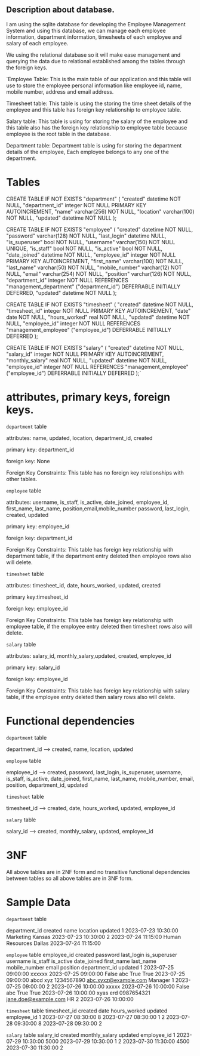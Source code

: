 ## Description about database.

I am using the sqlite database for developing the Employee Management System and using this database, we can manage
each employee information, department information, timesheets of each employee and salary of each employee.

We using the relational database so it will make ease management and querying the data due to relational established 
among the tables through the foreign keys.

`Employee Table: This is the main table of our application and this table will use to store the employee personal
information like employee id, name, mobile number, address and email address.

Timesheet table: This table is using the storing the time sheet details of the employee and this table has foreign 
key relationship to employee table. 

Salary table: This table is using for storing the salary of the employee and this table also has the foreign 
key relationship to employee table because employee is the root table in the database.

Department table: Department table is using for storing the department details of the employee, Each employee
belongs to any one of the department.

# Tables

CREATE TABLE IF NOT EXISTS "department" 
(
"created" datetime NOT NULL, 
"department_id" integer NOT NULL PRIMARY KEY AUTOINCREMENT, 
"name" varchar(256) NOT NULL, 
"location" varchar(100) NOT NULL,
"updated" datetime NOT NULL
);


CREATE TABLE IF NOT EXISTS "employee" 
(
"created" datetime NOT NULL, "password" varchar(128) NOT NULL, 
"last_login" datetime NULL, "is_superuser" bool NOT NULL, 
"username" varchar(150) NOT NULL UNIQUE, 
"is_staff" bool NOT NULL, 
"is_active" bool NOT NULL, 
"date_joined" datetime NOT NULL, 
"employee_id" integer NOT NULL PRIMARY KEY AUTOINCREMENT,
"first_name" varchar(100) NOT NULL, 
"last_name" varchar(50) NOT NULL,
"mobile_number" varchar(12) NOT NULL, 
"email" varchar(254) NOT NULL, "position" varchar(126) NOT NULL, 
"department_id" integer NOT NULL REFERENCES "management_department" ("department_id") DEFERRABLE INITIALLY DEFERRED, 
"updated" datetime NOT NULL
);

CREATE TABLE IF NOT EXISTS "timesheet" (
"created" datetime NOT NULL, "timesheet_id" integer NOT NULL PRIMARY KEY AUTOINCREMENT,
"date" date NOT NULL, 
"hours_worked" real NOT NULL, 
"updated" datetime NOT NULL, 
"employee_id" integer NOT NULL REFERENCES "management_employee" ("employee_id") DEFERRABLE INITIALLY DEFERRED
);

CREATE TABLE IF NOT EXISTS "salary" (
"created" datetime NOT NULL, "salary_id" integer NOT NULL PRIMARY KEY AUTOINCREMENT, 
"monthly_salary" real NOT NULL, 
"updated" datetime NOT NULL, 
"employee_id" integer NOT NULL REFERENCES "management_employee" ("employee_id") DEFERRABLE INITIALLY DEFERRED
);`

# attributes, primary keys, foreign keys.

`department` table

attributes: name, updated, location, department_id, created

primary key: department_id

foreign key: None

Foreign Key Constraints: This table has no foreign key relationships with other tables.

`employee` table

attributes: username, is_staff, is_active, date_joined, employee_id, first_name, last_name, position,email,mobile_number
password, last_login, created, updated

primary key: employee_id

foreign key: department_id

Foreign Key Constraints:  This table has foreign key relationship with department table, if the department entry
deleted then employee rows also will delete.

`timesheet` table

attributes: timesheet_id, date, hours_worked, updated, created

primary key:timesheet_id

foreign key: employee_id

Foreign Key Constraints: This table has foreign key relationship with employee table, if the employee entry
deleted then timesheet rows also will delete.

`salary` table

attributes: salary_id, monthly_salary,updated, created, employee_id

primary key: salary_id

foreign key: employee_id

Foreign Key Constraints:  This table has foreign key relationship with salary table, if the employee entry
deleted then salary rows also will delete.

# Functional dependencies 

`department` table

department_id --> created, name, location, updated

`employee` table

employee_id --> created, password, last_login, is_superuser, username, is_staff, is_active, date_joined, first_name, last_name, mobile_number, email, position, department_id, updated

`timesheet` table

timesheet_id --> created, date, hours_worked, updated, employee_id

`salary` table

salary_id --> created, monthly_salary, updated, employee_id

# 3NF

All above tables are in 2NF form and no transitive functional dependencies between tables so all above tables
are in 3NF form.

# Sample Data

`department` table

department_id	    created	         name	            location	      updated
1	         2023-07-23 10:30:00	Marketing	        Kansas	     2023-07-23 10:30:00
2	         2023-07-24 11:15:00	Human Resources	   Dallas	     2023-07-24 11:15:00

`employee` table
employee_id	   created	         password	       last_login	    is_superuser	      username	       is_staff	           is_active	  date_joined	    first_name	       last_name	    mobile_number	    email	            position	   department_id	 updated
1	        2023-07-25 09:00:00	   xxxxxx	 2023-07-25 09:00:00	  False	                abc	             True	             True	    2023-07-25 09:00:00	  abcd	              xyz	         1234567890	    abc.xyxz@example.com	Manager	            1	       2023-07-25 09:00:00
2	         2023-07-26 10:00:00	xxxxx	2023-07-26 10:00:00     False	                abc	             True	              True	    2023-07-26 10:00:00	 xyas	              erd	         0987654321	    jane.doe@example.com	  HR	            2	       2023-07-26 10:00:00

`timesheet` table
timesheet_id       	created	date	    hours_worked	    updated	        employee_id
1	           2023-07-27 08:30:00	     	 8	     2023-07-27 08:30:00	   1
2	            2023-07-28 09:30:00		     8	     2023-07-28 09:30:00	   2

`salary` table
salary_id	created	         monthly_salary	     updated	   employee_id
1	    2023-07-29 10:30:00	      5000	    2023-07-29 10:30:00  	1
2	    2023-07-30 11:30:00	      4500	     2023-07-30 11:30:00	2







